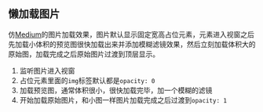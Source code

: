 ## 懒加载图片

仿[Medium](https://medium.com/)的图片加载效果，图片默认显示固定宽高占位元素，元素进入视窗之后先加载小体积的预览图很快加载出来并添加模糊滤镜效果，然后立刻加载体积大的原始图，加载完成之后原始图片过渡到顶层显示。

1. 监听图片进入视窗
2. 占位元素里面的`img`标签默认都是`opacity: 0`
3. 加载预览图，通常体积很小，很快加载完毕，加一个模糊的滤镜
4. 开始加载原始图片，和小图一样图片加载完成之后过渡到`opacity: 1`

